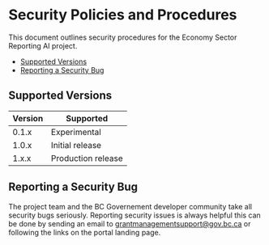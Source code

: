 # Security Policies and Procedures

This document outlines security procedures for the Economy Sector Reporting AI project.

- [Supported Versions](#supported-versions)
- [Reporting a Security Bug](#reporting-a-security-bug)

## Supported Versions

| Version | Supported          |
| ------- | ------------------ |
| 0.1.x   | Experimental  |
| 1.0.x   | Initial release |
| 1.x.x   | Production release |

## Reporting a Security Bug

The project team and the BC Governement developer community take all security bugs seriously. Reporting security issues is always helpful this can be done by sending an email to <grantmanagementsupport@gov.bc.ca> or following the links on the portal landing page.
